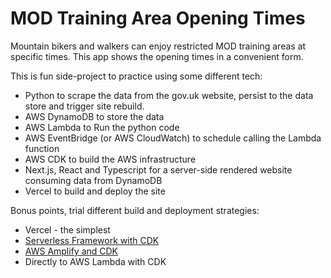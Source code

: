 # MOD Training Area Opening Times

Mountain bikers and walkers can enjoy restricted MOD training areas at specific times.  This app shows the opening times in a convenient form.

This is fun side-project to practice using some different tech:
* Python to scrape the data from the gov.uk website, persist to the data store and trigger site rebuild.
* AWS DynamoDB to store the data
* AWS Lambda to Run the python code
* AWS EventBridge (or AWS CloudWatch) to schedule calling the Lambda function
* AWS CDK to build the AWS infrastructure
* Next.js, React and Typescript for a server-side rendered website consuming data from DynamoDB
* Vercel to build and deploy the site

Bonus points, trial different build and deployment strategies:
* Vercel - the simplest
* [Serverless Framework with CDK](https://dev.to/aws-builders/using-serverless-framework-and-cdk-together-12he)
* [AWS Amplify and CDK](https://aws.amazon.com/blogs/mobile/deploying-a-static-website-with-aws-amplify-and-cdk/)
* Directly to AWS Lambda with CDK
